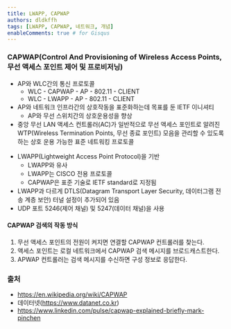 ```yaml
---
title: LWAPP, CAPWAP
authors: dldkffh
tags: [LWAPP, CAPWAP, 네트워크, 개념]
enableComments: true # for Gisqus
---
```


### CAPWAP(Control And Provisioning of Wireless Access Points, 무선 액세스 포인트 제어 및 프로비저닝)

- AP와 WLC간의 통신 프로토콜
  - WLC - CAPWAP - AP - 802.11 - CLIENT
  - WLC - LWAPP - AP - 802.11 - CLIENT
- AP와 네트워크 인프라간의 상호작동을 표준화하는데 목표를 둔 IETF 이니셔티
  - AP와 무선 스위치간의 상호운용성을 향상
- 중앙 무선 LAN 액세스 컨트롤러(AC)가 일반적으로 무선 액세스 포인트로 알려진 WTP(Wireless Termination Points, 무선 종료 포인트) 모음을 관리할 수 있도록 하는 상호 운용 가능한 표준 네트워킹 프로토콜
<!--truncate-->
- LWAPP(Lightweight Access Point Protocol)을 기반
  - LWAPP와 유사
  - LWAPP는 CISCO 전용 프로토콜
  - CAPWAP은 표준 기술로 IETF standard로 지정됨
- LWAPP과 다르게 DTLS(Datagram Transport Layer Security, 데이터그램 전송 계층 보안) 터널 설정이 추가되어 있음
- UDP 포트 5246(제어 채널) 및 5247(데이터 채널)을 사용

#### CAPWAP 검색의 작동 방식
1. 무선 액세스 포인트의 전원이 켜지면 연결할 CAPWAP 컨트롤러를 찾는다.
2. 액세스 포인트는 로컬 네트워크에서 CAPWAP 검색 메시지를 브로드캐스트한다.
3. APWAP 컨트롤러는 검색 메시지를 수신하면 구성 정보로 응답한다.

### 출처

- https://en.wikipedia.org/wiki/CAPWAP
- 데이터넷(https://www.datanet.co.kr)
- https://www.linkedin.com/pulse/capwap-explained-briefly-mark-pinchen
